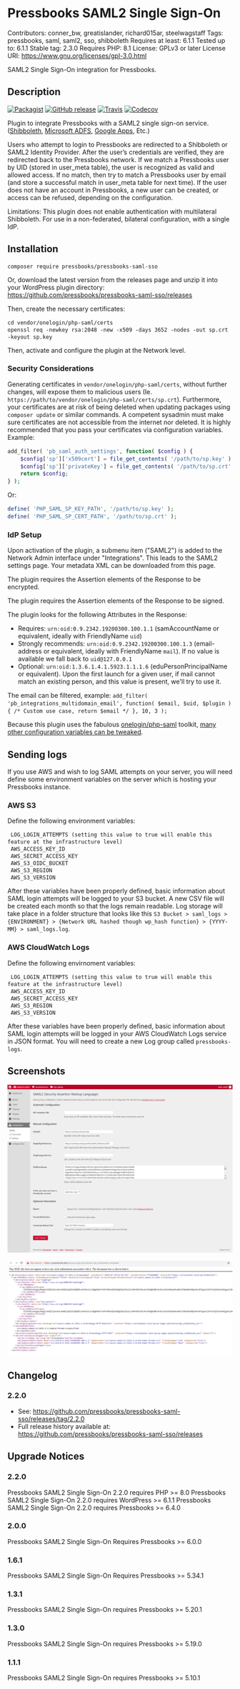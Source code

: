 # Pressbooks SAML2 Single Sign-On

Contributors: conner_bw, greatislander, richard015ar, steelwagstaff
Tags: pressbooks, saml, saml2, sso, shibboleth
Requires at least: 6.1.1
Tested up to: 6.1.1
Stable tag: 2.3.0
Requires PHP: 8.1
License: GPLv3 or later
License URI: https://www.gnu.org/licenses/gpl-3.0.html

SAML2 Single Sign-On integration for Pressbooks.

## Description

[![Packagist](https://img.shields.io/packagist/v/pressbooks/pressbooks-saml-sso.svg?style=flat-square)](https://packagist.org/packages/pressbooks/pressbooks-saml-sso) [![GitHub release](https://badgen.net/github/release/pressbooks/pressbooks-saml-sso/stable?style=flat)](https://github.com/pressbooks/pressbooks-saml-sso/releases) [![Travis](https://badgen.net/travis/pressbooks/pressbooks-saml-sso.svg?style=flat)](https://travis-ci.com/pressbooks/pressbooks-saml-sso/) [![Codecov](https://badgen.net/codecov/c/github/pressbooks/pressbooks-saml-sso?style=flat)](https://codecov.io/gh/pressbooks/pressbooks-saml-sso)

Plugin to integrate Pressbooks with a SAML2 single sign-on service. ([Shibboleth](https://www.shibboleth.net/), [Microsoft ADFS](https://support.zendesk.com/hc/en-us/articles/203663886-Setting-up-single-sign-on-using-Active-Directory-with-ADFS-and-SAML-Professional-and-Enterprise-), [Google Apps](https://pantheon.io/docs/wordpress-google-sso/), Etc.)

Users who attempt to login to Pressbooks are redirected to a Shibboleth or SAML2 Identity Provider. After the user’s credentials are verified, they are redirected back to the Pressbooks network. If we match a Pressbooks user by UID (stored in user_meta table), the user is recognized as valid and allowed access. If no match, then try to match a Pressbooks user by email (and store a successful match in user_meta table for next time). If the user does not have an account in Pressbooks, a new user can be created, or access can be refused, depending on the configuration.

Limitations: This plugin does not enable authentication with multilateral Shibboleth. For use in a non-federated, bilateral configuration, with a single IdP.

## Installation

```
composer require pressbooks/pressbooks-saml-sso
```

Or, download the latest version from the releases page and unzip it into your WordPress plugin directory: https://github.com/pressbooks/pressbooks-saml-sso/releases

Then, create the necessary certificates:

```
cd vendor/onelogin/php-saml/certs
openssl req -newkey rsa:2048 -new -x509 -days 3652 -nodes -out sp.crt -keyout sp.key
```

Then, activate and configure the plugin at the Network level.

### Security Considerations

Generating certificates in `vendor/onelogin/php-saml/certs`, without further changes, will expose them to malicious users (Ie. `https://path/to/vendor/onelogin/php-saml/certs/sp.crt`).
Furthermore, your certificates are at risk of being deleted when updating packages using `composer update` or similar commands. A competent sysadmin must make sure certificates are not accessible from the internet nor deleted. It is highly recommended that you pass your certificates via configuration variables. Example:

```php
add_filter( 'pb_saml_auth_settings', function( $config ) {
	$config['sp']['x509cert'] = file_get_contents( '/path/to/sp.key' );
	$config['sp']['privateKey'] = file_get_contents( '/path/to/sp.crt' );
	return $config;
} );
```

Or:

```php
define( 'PHP_SAML_SP_KEY_PATH', '/path/to/sp.key' );
define( 'PHP_SAML_SP_CERT_PATH', '/path/to/sp.crt' );
```

### IdP Setup

Upon activation of the plugin, a submenu item ("SAML2") is added to the Network Admin interface under "Integrations". This leads to the SAML2 settings page. Your metadata XML can be downloaded from this page.

The plugin requires the Assertion elements of the Response to be encrypted.

The plugin requires the Assertion elements of the Response to be signed.

The plugin looks for the following Attributes in the Response:

+ Requires: `urn:oid:0.9.2342.19200300.100.1.1` (samAccountName or equivalent, ideally with FriendlyName `uid`)
+ Strongly recommends: `urn:oid:0.9.2342.19200300.100.1.3` (email-address or equivalent, ideally with FriendlyName `mail`). If no value is available we fall back to `uid@127.0.0.1`
+ Optional: `urn:oid:1.3.6.1.4.1.5923.1.1.1.6` (eduPersonPrincipalName or equivalent). Upon the first launch for a given user, if mail cannot match an existing person, and this value is present, we'll try to use it.

The email can be filtered, example: `add_filter( 'pb_integrations_multidomain_email', function( $email, $uid, $plugin ) { /* Custom use case, return $email */ }, 10, 3 );`

Because this plugin uses the fabulous [onelogin/php-saml](https://github.com/onelogin/php-saml/) toolkit, [many other configuration variables can be tweaked](https://github.com/onelogin/php-saml/#settings).

## Sending logs
If you use AWS and wish to log SAML attempts on your server, you will need define some environment variables on the server which is hosting your Pressbooks instance.
### AWS S3
Define the following environment variables:

 ```
  LOG_LOGIN_ATTEMPTS (setting this value to true will enable this feature at the infrastructure level)
  AWS_ACCESS_KEY_ID
  AWS_SECRET_ACCESS_KEY
  AWS_S3_OIDC_BUCKET
  AWS_S3_REGION
  AWS_S3_VERSION
```
After these variables have been properly defined, basic information about SAML login attempts will be logged to your S3 bucket. A new CSV file will be created each month so that the logs remain readable. Log storage will take place in a folder structure that looks like this `S3 Bucket > saml_logs > {ENVIRONMENT} > {Network URL hashed though wp_hash function} > {YYYY-MM} > saml_logs.log`.

### AWS CloudWatch Logs
Define the following envirnoment variables:

 ```
  LOG_LOGIN_ATTEMPTS (setting this value to true will enable this feature at the infrastructure level)
  AWS_ACCESS_KEY_ID
  AWS_SECRET_ACCESS_KEY
  AWS_S3_REGION
  AWS_S3_VERSION
```
After these variables have been properly defined, basic information about SAML login attempts will be logged in your AWS CloudWatch Logs service in JSON format. You will need to create a new Log group called `pressbooks-logs`.

## Screenshots

![SAML2 Administration.](screenshot-1.png)

![Metadata XML.](screenshot-2.png)

## Changelog

### 2.2.0

* See: https://github.com/pressbooks/pressbooks-saml-sso/releases/tag/2.2.0
* Full release history available at: https://github.com/pressbooks/pressbooks-saml-sso/releases

## Upgrade Notices
### 2.2.0
Pressbooks SAML2 Single Sign-On 2.2.0 requires PHP >= 8.0
Pressbooks SAML2 Single Sign-On 2.2.0 requires WordPress >= 6.1.1
Pressbooks SAML2 Single Sign-On 2.2.0 requires Pressbooks >= 6.4.0

### 2.0.0
Pressbooks SAML2 Single Sign-On Requires Pressbooks >= 6.0.0

### 1.6.1
Pressbooks SAML2 Single Sign-On Requires Pressbooks >= 5.34.1

### 1.3.1
Pressbooks SAML2 Single Sign-On requires Pressbooks >= 5.20.1

### 1.3.0
Pressbooks SAML2 Single Sign-On requires Pressbooks >= 5.19.0

### 1.1.1
Pressbooks SAML2 Single Sign-On requires Pressbooks >= 5.10.1
